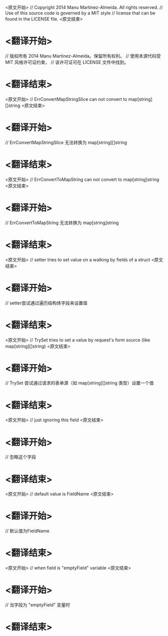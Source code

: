 
<原文开始>
// Copyright 2014 Manu Martinez-Almeida. All rights reserved.
// Use of this source code is governed by a MIT style
// license that can be found in the LICENSE file.
<原文结束>

# <翻译开始>
// 版权所有 2014 Manu Martinez-Almeida。保留所有权利。
// 使用本源代码受 MIT 风格许可证约束，
// 该许可证可在 LICENSE 文件中找到。
# <翻译结束>


<原文开始>
// ErrConvertMapStringSlice can not convert to map[string][]string
<原文结束>

# <翻译开始>
// ErrConvertMapStringSlice 无法转换为 map[string][]string
# <翻译结束>


<原文开始>
// ErrConvertToMapString can not convert to map[string]string
<原文结束>

# <翻译开始>
// ErrConvertToMapString 无法转换为 map[string]string
# <翻译结束>


<原文开始>
// setter tries to set value on a walking by fields of a struct
<原文结束>

# <翻译开始>
// setter尝试通过遍历结构体字段来设置值
# <翻译结束>


<原文开始>
// TrySet tries to set a value by request's form source (like map[string][]string)
<原文结束>

# <翻译开始>
// TrySet 尝试通过请求的表单源（如 map[string][]string 类型）设置一个值
# <翻译结束>


<原文开始>
// just ignoring this field
<原文结束>

# <翻译开始>
// 忽略这个字段
# <翻译结束>


<原文开始>
// default value is FieldName
<原文结束>

# <翻译开始>
// 默认值为FieldName
# <翻译结束>


<原文开始>
// when field is "emptyField" variable
<原文结束>

# <翻译开始>
// 当字段为 "emptyField" 变量时
# <翻译结束>

